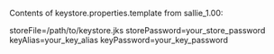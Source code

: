 Contents of keystore.properties.template from sallie_1.00:

storeFile=/path/to/keystore.jks
storePassword=your_store_password
keyAlias=your_key_alias
keyPassword=your_key_password
